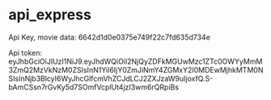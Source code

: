 # api_express
Api Key, movie data:  6642d1d0e0375e749f22c7fd635d734e

Api token:
eyJhbGciOiJIUzI1NiJ9.eyJhdWQiOiI2NjQyZDFkMGUwMzc1ZTc0OWYyMmM3ZmQ2MzVkNzM0ZSIsInN1YiI6IjY0ZmJiNmY4ZGMxY2I0MDEwMjhkMTM0NSIsInNjb3BlcyI6WyJhcGlfcmVhZCJdLCJ2ZXJzaW9uIjoxfQ.S-bAmCSsn7rGvKy5d7SOmfVcplUt4jzI3wm6rQRpiBs
